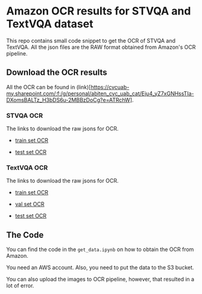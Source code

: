 # Amazon OCR results for STVQA and TextVQA dataset

This repo contains small code snippet to get the OCR of STVQA and TextVQA.
All the json files are the RAW format obtained from Amazon's OCR pipeline.

## Download the OCR results

All the OCR can be found in (link)[https://cvcuab-my.sharepoint.com/:f:/g/personal/abiten_cvc_uab_cat/Eju4_yZ7xGNHssTIa-DXomsBALTz_H3bDS6u-2MBBzDoCg?e=ATRchW].

### STVQA OCR
The links to download the raw jsons for OCR.

- [ train set OCR ]( https://cvcuab-my.sharepoint.com/:u:/g/personal/abiten_cvc_uab_cat/Edt1_NqILSJDnQIpDVA2HUwBUoaCWbLfLRmBMem-itPu1w?e=oslxYg )

- [ test set OCR ]( https://cvcuab-my.sharepoint.com/:u:/g/personal/abiten_cvc_uab_cat/EcM_pcapGJdHkctMuUtiwocBfPLWorkplghgPeONtDL2Hw?e=jbeEzz )

### TextVQA OCR
The links to download the raw jsons for OCR.

- [ train set OCR ](https://cvcuab-my.sharepoint.com/:u:/g/personal/abiten_cvc_uab_cat/EVH3VguqPD5Phc61Y3bEI_4BMbooDm00npz2fwkdsrVfFw?e=H2WjUF)

- [ val set OCR ]( https://cvcuab-my.sharepoint.com/:u:/g/personal/abiten_cvc_uab_cat/ETmSGqNHHYBEqWFV2JJAbKUB-ayU4ntwaKyfAX0nzJ-RaQ?e=VbhAK7 )

- [test set OCR](https://cvcuab-my.sharepoint.com/:u:/g/personal/abiten_cvc_uab_cat/Edu6tryabOxNlrORabNZxKYBUNaVvqQvv8H404euJNchIw?e=zS1z0M)

## The Code
You can find the code in the `get_data.ipynb` on how to obtain the OCR from Amazon.

You need an AWS account. Also, you need to put the data to the S3 bucket.

You can also upload the images to OCR pipeline, however, that resulted in a lot of error.
